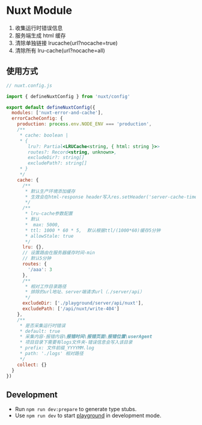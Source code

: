 # Nuxt Module

1. 收集运行时错误信息
2. 服务端生成 html 缓存
3. 清除单独链接 lrucache(url?nocache=true)
4. 清除所有 lru-cache(url?nocache=all)

## 使用方式

```js
// nuxt.config.js

import { defineNuxtConfig } from 'nuxt/config'

export default defineNuxtConfig({
  modules: ['nuxt-error-and-cache'],
  errorCacheConfig: {
    production: process.env.NODE_ENV === 'production',
    /**
     * cache: boolean |
     * {
        lru?: Partial<LRUCache<string, { html: string }>>
        routes?: Record<string, unknown>,
        excludeDir?: string[]
        excludePath?: string[]
     * }
     */
    cache: {
      /**
       * 默认生产环境添加缓存
       * 生效会在html-response header写入res.setHeader('server-cache-times', timer)
       */
      /**
       * lru-cache参数配置
       * 默认
       *  max: 5000,
       * ttl: 1000 * 60 * 5,  默认根据ttl/(1000*60)缓存5分钟
       * allowStale: true
       */
      lru: {},
      // 设置路由在服务器缓存时间-min
      // 默认5分钟
      routes: {
        '/aaa': 3
      },
      /**
       * 相对工作目录路径
       * 排除的url地址、server端请求url（./server/api）
       */
      excludeDir: ['./playground/server/api/nuxt'],
      excludePath: ['/api/nuxt/write-404']
    },
    /**
     * 是否采集运行时错误
     * default: true
     * 采集内容-报错内容\报错时间\报错页面\报错位置\userAgent
     * 项目目录下需要有logs文件夹-错误信息会写入该目录
     * prefix: 文件前缀_YYYYMM.log
     * path: './logs' 相对路径
     */
    collect: {}
  }
})
```

## Development

- Run `npm run dev:prepare` to generate type stubs.
- Use `npm run dev` to start [playground](./playground) in development mode.
